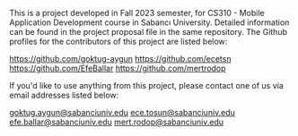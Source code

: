 This is a project developed in Fall 2023 semester, for CS310 - Mobile Application Development course in Sabancı University. Detailed information can be found in the project proposal file in the same repository. The Github profiles for the contributors of this project are listed below:

https://github.com/goktug-aygun
https://github.com/ecetsn
https://github.com/EfeBallar
https://github.com/mertrodop

If you'd like to use anything from this project, please contact one of us via email addresses listed below:

goktug.aygun@sabanciuniv.edu
ece.tosun@sabanciuniv.edu
efe.ballar@sabanciuniv.edu
mert.rodop@sabanciuniv.edu

